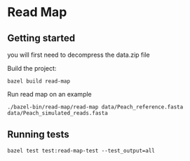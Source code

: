 # Read Map

## Getting started

you will first need to decompress the data.zip file

Build the project:
```
bazel build read-map
```

Run read map on an example
```
./bazel-bin/read-map/read-map data/Peach_reference.fasta data/Peach_simulated_reads.fasta
```

## Running tests
```
bazel test test:read-map-test --test_output=all
```